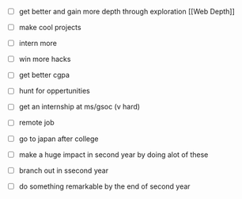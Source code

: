 - [ ] get better and gain more depth through exploration [[Web Depth]]
- [ ] make cool projects
- [ ] intern more
- [ ] win more hacks
- [ ] get better cgpa
- [ ] hunt for oppertunities 
- [ ] get an internship at ms/gsoc (v hard)
- [ ] remote job
- [ ] go to japan after college
- [ ] make a huge impact in second year by doing alot of these
- [ ] branch out in ssecond year 
- [ ] do something remarkable by the end of second year

